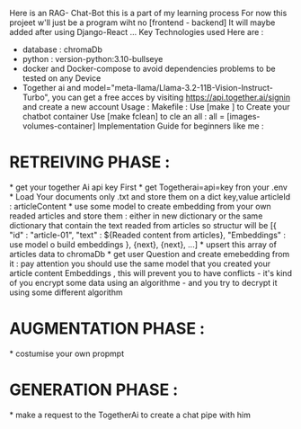 Here is an RAG- Chat-Bot  this is a part of my learning process
For now this  projeet w'll just be a program wiht no [frontend - backend]
It will maybe added after  using Django-React ...
Key Technologies used Here are :
 * database : chromaDb
 * python : version-python:3.10-bullseye
 * docker and Docker-compose to avoid dependencies problems to be tested on any Device
 * Together ai and  model="meta-llama/Llama-3.2-11B-Vision-Instruct-Turbo",
        you can get a free acces by visiting https://api.together.ai/signin and create a new account
Usage :
     Makefile : 
               Use [make ] to Create your chatbot container
               Use [make fclean] to cle an all : all = [images-volumes-container]
Implementation Guide for beginners like me :
<h1> RETREIVING PHASE : </h1>
   * get your together Ai api key  First
   * get Togetherai=api=key fron your .env
   * Load Your documents only .txt and store them on a dict
     key,value articleId : articleContent
   * use some model to create embedding from your own readed articles and store them :
       either in new dictionary or the same dictionary that contain the text readed from articles so structur will be
    [{
      "id"         : "article-01",
      "text"       : ${Readed content from articles},
      "Embeddings" : use model o build embeddings
    }, {next}, {next}, ...]
    * upsert this array of articles data to chromaDb
    * get user Question and create emebedding from it : 
          pay attention you should use the same model that you created your 
          article content Embeddings , this will prevent you to have conflicts
          - it's kind of you encrypt some data using an algorithme
          - and you try to decrypt it using some different algorithm
    
  <h1> AUGMENTATION PHASE : </h1>
      * costumise your own propmpt
  <h1> GENERATION PHASE : </h1>
    * make a request to the TogetherAi to create a chat pipe with him
               